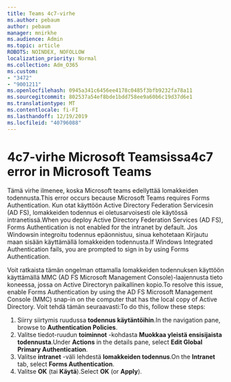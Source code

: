 ```yaml
---
title: Teams 4c7-virhe
ms.author: pebaum
author: pebaum
manager: mnirkhe
ms.audience: Admin
ms.topic: article
ROBOTS: NOINDEX, NOFOLLOW
localization_priority: Normal
ms.collection: Adm_O365
ms.custom:
- "3472"
- "9001211"
ms.openlocfilehash: 0945a341c6456ee4178c0485f3bfb9232fa78a11
ms.sourcegitcommit: 802537a54ef8bde1bdd758ee9a60b6c19d37d6e1
ms.translationtype: MT
ms.contentlocale: fi-FI
ms.lasthandoff: 12/19/2019
ms.locfileid: "40796088"
---
```

# <a name="4c7-error-in-microsoft-teams"></a><span data-ttu-id="25e5b-102">4c7-virhe Microsoft Teamsissa</span><span class="sxs-lookup"><span data-stu-id="25e5b-102">4c7 error in Microsoft Teams</span></span>

<span data-ttu-id="25e5b-103">Tämä virhe ilmenee, koska Microsoft teams edellyttää lomakkeiden todennusta.</span><span class="sxs-lookup"><span data-stu-id="25e5b-103">This error occurs because Microsoft Teams requires Forms Authentication.</span></span> <span data-ttu-id="25e5b-104">Kun otat käyttöön Active Directory Federation Servicesin (AD FS), lomakkeiden todennus ei oletusarvoisesti ole käytössä intranetissä.</span><span class="sxs-lookup"><span data-stu-id="25e5b-104">When you deploy Active Directory Federation Services (AD FS), Forms Authentication is not enabled for the intranet by default.</span></span> <span data-ttu-id="25e5b-105">Jos Windowsin integroitu todennus epäonnistuu, sinua kehotetaan Kirjautu maan sisään käyttämällä lomakkeiden todennusta.</span><span class="sxs-lookup"><span data-stu-id="25e5b-105">If Windows Integrated Authentication fails, you are prompted to sign in by using Forms Authentication.</span></span>

<span data-ttu-id="25e5b-106">Voit ratkaista tämän ongelman ottamalla lomakkeiden todennuksen käyttöön käyttämällä MMC (AD FS Microsoft Management Console)-laajennusta tieto koneessa, jossa on Active Directoryn paikallinen kopio.</span><span class="sxs-lookup"><span data-stu-id="25e5b-106">To resolve this issue, enable Forms Authentication by using the AD FS Microsoft Management Console (MMC) snap-in on the computer that has the local copy of Active Directory.</span></span> <span data-ttu-id="25e5b-107">Voit tehdä tämän seuraavasti:</span><span class="sxs-lookup"><span data-stu-id="25e5b-107">To do this, follow these steps:</span></span> 

1. <span data-ttu-id="25e5b-108">Siirry siirtymis ruudussa **todennus käytäntöihin**.</span><span class="sxs-lookup"><span data-stu-id="25e5b-108">In the navigation pane, browse to **Authentication Policies**.</span></span>
2. <span data-ttu-id="25e5b-109">Valitse tiedot-ruudun **toiminnot** -kohdasta **Muokkaa yleistä ensisijaista todennusta**.</span><span class="sxs-lookup"><span data-stu-id="25e5b-109">Under **Actions** in the details pane, select **Edit Global Primary Authentication**.</span></span>
3. <span data-ttu-id="25e5b-110">Valitse **intranet** -väli lehdestä **lomakkeiden todennus**.</span><span class="sxs-lookup"><span data-stu-id="25e5b-110">On the **Intranet** tab, select **Forms Authentication**.</span></span>
4. <span data-ttu-id="25e5b-111">Valitse **OK** (tai **Käytä**).</span><span class="sxs-lookup"><span data-stu-id="25e5b-111">Select **OK** (or **Apply**).</span></span>